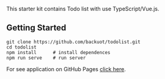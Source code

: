 This starter kit contains Todo list with use TypeScript/Vue.js.

## Getting Started
```
git clone https://github.com/backuot/todolist.git
cd todolist
npm install      # install dependences
npm run serve    # run server
```
For see application on GitHub Pages [click here](https://backuot.github.io/todolist/index.html).